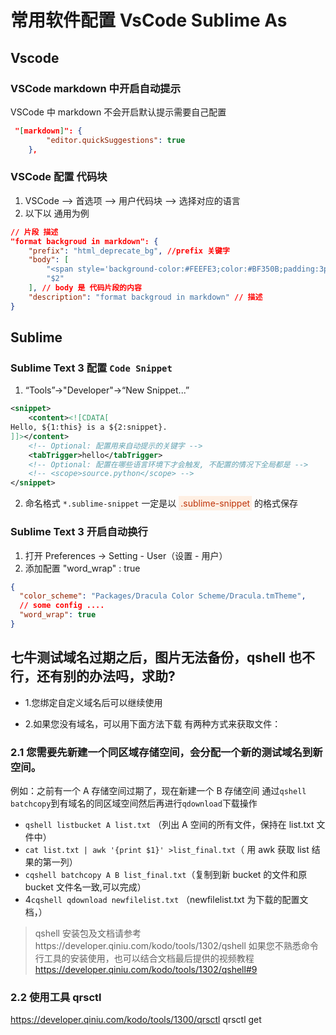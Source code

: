 # 常用软件配置 VsCode Sublime As

## Vscode

### VSCode markdown 中开启自动提示

VSCode 中 markdown 不会开启默认提示需要自己配置

```json
 "[markdown]": {
        "editor.quickSuggestions": true
    },
```

### VSCode 配置 代码块

1. VSCode --> 首选项 --> 用户代码块 --> 选择对应的语言
2. 以下以 通用为例

```json
// 片段 描述
"format backgroud in markdown": {
    "prefix": "html_deprecate_bg", //prefix 关键字
    "body": [
        "<span style='background-color:#FEEFE3;color:#BF350B;padding:3px'>$1</span>",
        "$2"
    ], // body 是 代码片段的内容
    "description": "format backgroud in markdown" // 描述
}
```

## Sublime

### Sublime Text 3 配置 `Code Snippet`

1. “Tools”->"Developer"->“New Snippet...”

```xml
<snippet>
	<content><![CDATA[
Hello, ${1:this} is a ${2:snippet}.
]]></content>
	<!-- Optional: 配置用来自动提示的关键字 -->
	<tabTrigger>hello</tabTrigger>
	<!-- Optional: 配置在哪些语言环境下才会触发, 不配置的情况下全局都是 -->
	<!-- <scope>source.python</scope> -->
</snippet>
```

2. 命名格式 `*.sublime-snippet` 一定是以 <span style='background-color:#FEEFE3;color:#BF350B;padding:3px'>.sublime-snippet</span> 的格式保存

### Sublime Text 3 开启自动换行

1. 打开 Preferences -> Setting - User（设置 - 用户）
2. 添加配置 "word_wrap" : true

```json
{
  "color_scheme": "Packages/Dracula Color Scheme/Dracula.tmTheme",
  // some config ....
  "word_wrap": true
}
```

## 七牛测试域名过期之后，图片无法备份，qshell 也不行，还有别的办法吗，求助?

- 1.您绑定自定义域名后可以继续使用

- 2.如果您没有域名，可以用下面方法下载
  有两种方式来获取文件：

### 2.1 您需要先新建一个同区域存储空间，会分配一个新的测试域名到新空间。

例如：之前有一个 A 存储空间过期了，现在新建一个 B 存储空间
通过<code>qshell batchcopy</code>到有域名的同区域空间然后再进行<code>qdownload</code>下载操作

- <code>qshell listbucket A list.txt</code> （列出 A 空间的所有文件，保持在 list.txt 文件中）
- <code>cat list.txt | awk '{print $1}' >list_final.txt</code>（ 用 awk 获取 list 结果的第一列）
- <code>cqshell batchcopy A B list_final.txt</code>（复制到新 bucket 的文件和原 bucket 文件名一致,可以完成）
- 4<code>cqshell qdownload newfilelist.txt</code> （newfilelist.txt 为下载的配置文档，）

> qshell 安装包及文档请参考https://developer.qiniu.com/kodo/tools/1302/qshell
> 如果您不熟悉命令行工具的安装使用，也可以结合文档最后提供的视频教程 https://developer.qiniu.com/kodo/tools/1302/qshell#9

### 2.2 使用工具 qrsctl

https://developer.qiniu.com/kodo/tools/1300/qrsctl
qrsctl get
